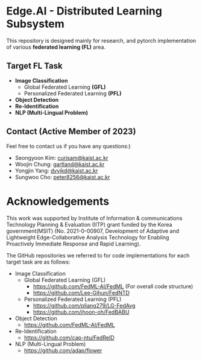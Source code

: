 # Edge.AI - Distributed Learning Subsystem 

This repository is designed mainly for research, and pytorch implementation of various **federated learning (FL)** area.

## Target FL Task 
- **Image Classification**
	- Global Federated Learning **(GFL)**
	- Personalized Federated Learning **(PFL)**
- **Object Detection**
- **Re-Identification**
- **NLP (Multi-Lingual Problem)**

## Contact (Active Member of 2023)
Feel free to contact us if you have any questions:)

- Seongyoon Kim: curisam@kaist.ac.kr
- Woojin Chung: gartland@kaist.ac.kr
- Yongjin Yang: dyyjkd@kaist.ac.kr
- Sungwoo Cho: peter8256@kaist.ac.kr 


# Acknowledgements
This work was supported by Institute of Information & communications Technology Planning & Evaluation (IITP) grant funded by the Korea government(MSIT) (No. 2021-0-00907, Development of Adaptive and Lightweight Edge-Collaborative Analysis Technology for Enabling Proactively Immediate Response and Rapid Learning).


The GitHub repositories we referred to for code implementations for each target task are as follows:


- Image Classification
	- Global Federated Learning (GFL)
		- https://github.com/FedML-AI/FedML (For overall code structure)
		- https://github.com/Lee-Gihun/FedNTD
	- Personalized Federated Learning (PFL)
		- https://github.com/pliang279/LG-FedAvg 
		-  https://github.com/jhoon-oh/FedBABU
- Object Detection
	- https://github.com/FedML-AI/FedML
- Re-Identification
	- https://github.com/cap-ntu/FedReID
- NLP (Multi-Lingual Problem)
	- https://github.com/adap/flower
